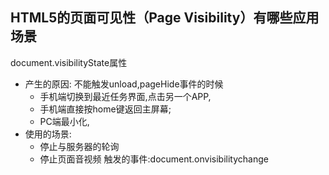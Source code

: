 ##  HTML5的页面可见性（Page Visibility）有哪些应用场景

document.visibilityState属性
* 产生的原因: 不能触发unload,pageHide事件的时候
    * 手机端切换到最近任务界面,点击另一个APP,
    * 手机端直接按home键返回主屏幕;
    * PC端最小化,
* 使用的场景:
    * 停止与服务器的轮询
    * 停止页面音视频
触发的事件:document.onvisibilitychange